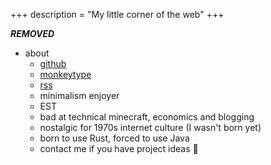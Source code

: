 +++
description = "My little corner of the web"
+++

***REMOVED***

- about
  - [github](https://github.com/Dev380)
  - [monkeytype](https://monkeytype.com/profile/BetterthanJJ)
  - [rss](./rss.xml)
  - minimalism enjoyer
  - EST
  - bad at technical minecraft, economics and blogging
  - nostalgic for 1970s internet culture (I wasn't born yet)
  - born to use Rust, forced to use Java
  - contact me if you have project ideas 👀

